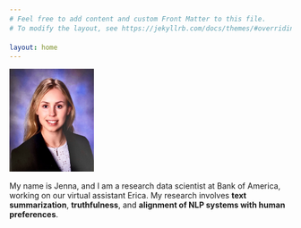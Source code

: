 ```yaml
---
# Feel free to add content and custom Front Matter to this file.
# To modify the layout, see https://jekyllrb.com/docs/themes/#overriding-theme-defaults

layout: home
---
```

<!-- ![Picture](docs/assets/headshot.jpg) -->
<img src="docs/assets/headshot.jpg" width="30%">

My name is Jenna, and I am a research data scientist at Bank of America, working on our virtual assistant Erica. My research involves <b> text summarization</b>, <b>truthfulness</b>, and <b>alignment of NLP systems with human preferences</b>.
